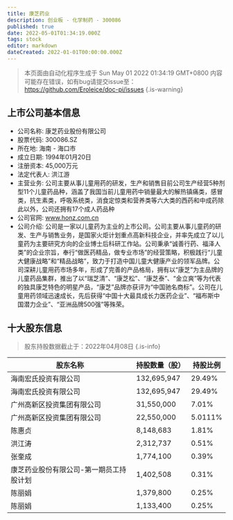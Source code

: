 ```yaml
---
title: 康芝药业
description: 创业板 - 化学制药 - 300086
published: true
date: 2022-05-01T01:34:19.000Z
tags: stock
editor: markdown
dateCreated: 2022-01-01T00:00:00.000Z
---
```


> 本页面由自动化程序生成于 Sun May 01 2022 01:34:19 GMT+0800
> 内容可能存在错误，如有bug请提交issue至：https://github.com/Eroleice/doc-pi/issues
{.is-warning}

## 上市公司基本信息
- 公司名称: 康芝药业股份有限公司
- 股票代码: 300086.SZ
- 所在地: 海南 - 海口市
- 成立日期: 1994年01月20日
- 注册资本: 45,000万元
- 法定代表人: 洪江游
- 主营业务: 公司主要从事儿童用药的研发，生产和销售目前公司生产经营5种剂型11个儿童药品种，涵盖了我国当前儿童用药中销量最大的解热镇痛类，感冒类，抗生素类，呼吸系统类，消食定惊类和营养类等六大类的西药和中成药除此以外，公司还拥有17个成人药品种
- 公司官网: www.honz.com.cn
- 公司介绍: 公司是一家以儿童药为主业的上市公司。公司主要从事儿童药的研发、生产与销售业务，是国家火炬计划重点高新科技企业，并率先成立了以儿童药为主要研究方向的企业博士后科研工作站。公司秉承“诚善行药、福泽人类”的企业宗旨，奉行“做医药精品，做专业市场”的经营策略，积极践行“儿童大健康战略”和“精品战略”，致力于打造中国儿童大健康产业的领军品牌。公司深耕儿童用药市场多年，形成了完善的产品格局，拥有以“康芝”为主品牌的儿童药品集群，推出了以“瑞芝清”、“康芝松”、“康芝泰”、“金立爽”等为代表的独具康芝特色的明星产品，“康芝”品牌亦获评为“中国驰名商标”。公司在儿童用药领域迅速成长，先后获得“中国十大最具成长力医药企业”、“福布斯中国潜力企业”、“亚洲品牌500强”等殊荣。


## 十大股东信息
> 股东持股数据截止于：2022年04月08日
{.is-info}

| 股东名称 | 持股数量（股） | 持股比例 |
| --- | --- | --- |
| 海南宏氏投资有限公司 | 132,695,947 | 29.49% |
| 海南宏氏投资有限公司 | 132,695,947 | 29.49% |
| 广州高新区投资集团有限公司 | 31,550,000 | 7.01% |
| 广州高新区投资集团有限公司 | 22,550,000 | 5.0111% |
| 陈惠贞 | 8,148,683 | 1.81% |
| 洪江涛 | 2,312,737 | 0.51% |
| 张奎成 | 1,774,100 | 0.39% |
| 康芝药业股份有限公司-第一期员工持股计划 | 1,402,508 | 0.31% |
| 陈丽娟 | 1,379,800 | 0.25% |
| 陈丽娟 | 1,133,400 | 0.25% |





